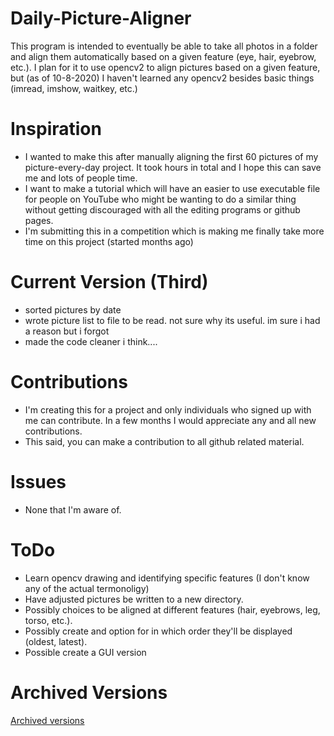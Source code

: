 # Daily-Picture-Aligner
This program is intended to eventually be able to take all photos in a folder and align them automatically based on a given feature (eye, hair, eyebrow, etc.). 
I plan for it to use opencv2 to align pictures based on a given feature, but (as of 10-8-2020) I haven't learned any opencv2 besides basic things (imread, imshow, waitkey, etc.)

# Inspiration
- I wanted to make this after manually aligning the first 60 pictures of my picture-every-day project. It took hours in total and I hope this can save me and lots of people time. 
- I want to make a tutorial which will have an easier to use executable file for people on YouTube who might be wanting to do a similar thing without getting discouraged with all the editing programs or github pages.
- I'm submitting this in a competition which is making me finally take more time on this project (started months ago)

# Current Version (Third)
- sorted pictures by date
- wrote picture list to file to be read. not sure why its useful. im sure i had a reason but i forgot
- made the code cleaner i think....

# Contributions
- I'm creating this for a project and only individuals who signed up with me can contribute. In a few months I would appreciate any and all new contributions.
- This said, you can make a contribution to all github related material. 

# Issues
- None that I'm aware of.

# ToDo
- Learn opencv drawing and identifying specific features (I don't know any of the actual termonoligy)
- Have adjusted pictures be written to a new directory.
- Possibly choices to be aligned at different features (hair, eyebrows, leg, torso, etc.).
- Possibly create and option for in which order they'll be displayed (oldest, latest).
- Possible create a GUI version

# Archived Versions
[Archived versions](https://github.com/Noah6544/Daily-Picture-Aligner/tree/archived_commits#archived-versions)
